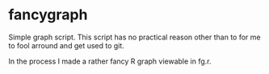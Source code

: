 fancygraph
==========
Simple graph script. This script has no practical reason other than to 
for me to fool arround and get used to git. 

In the process I made a rather fancy R graph viewable in fg.r.

